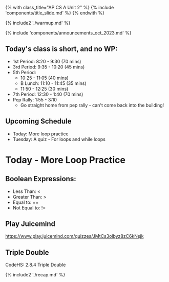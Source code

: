 {% with class_title="AP CS A Unit 2" %}
{% include 'components/title_slide.md' %}
{% endwith %}

{% include2 './warmup.md' %}

{% include 'components/announcements_oct_2023.md' %}

## Today's class is short, and no WP:
- 1st Period: 8:20 - 9:30 (70 mins)
- 3rd Period: 9:35 - 10:20 (45 mins)
- 5th Period: 
    - 10:25 - 11:05 (40 mins)
    - B Lunch: 11:10 - 11:45 (35 mins)
    - 11:50 - 12:25 (30 mins)
- 7th Period: 12:30 - 1:40 (70 mins)
- Pep Rally: 1:55 - 3:10
    - Go straight home from pep rally - can't come back into the building!


## Upcoming Schedule
- Today: More loop practice
- Tuesday: A quiz - For loops and while loops



# Today - More Loop Practice

## Boolean Expressions:
- Less Than: <
- Greater Than: >
- Equal to: ==
- Not Equal to: !=

## Play Juicemind
https://www.play.juicemind.com/quizzes/JMtCs3olbyz8zC6kNsjk

## Triple Double
CodeHS: 2.8.4 Triple Double









{% include2 './recap.md' %}


